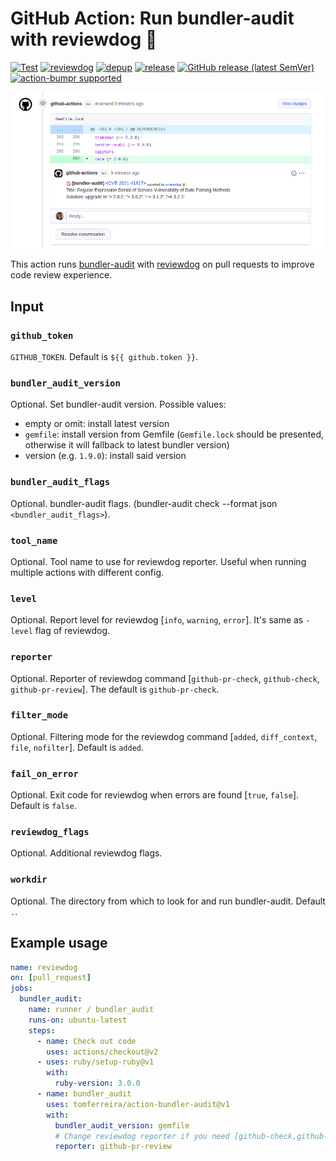 # GitHub Action: Run bundler-audit with reviewdog :dog:

[![Test](https://github.com/tomferreira/action-bundler-audit/workflows/Test/badge.svg)](https://github.com/tomferreira/action-bundler-audit/actions?query=workflow%3ATest)
[![reviewdog](https://github.com/tomferreira/action-bundler-audit/workflows/reviewdog/badge.svg)](https://github.com/tomferreira/action-bundler-audit/actions?query=workflow%3Areviewdog)
[![depup](https://github.com/tomferreira/action-bundler-audit/workflows/depup/badge.svg)](https://github.com/tomferreira/action-bundler-audit/actions?query=workflow%3Adepup)
[![release](https://github.com/tomferreira/action-bundler-audit/workflows/release/badge.svg)](https://github.com/tomferreira/action-bundler-audit/actions?query=workflow%3Arelease)
[![GitHub release (latest SemVer)](https://img.shields.io/github/v/release/tomferreira/action-bundler-audit?logo=github&sort=semver)](https://github.com/tomferreira/action-bundler-audit/releases)
[![action-bumpr supported](https://img.shields.io/badge/bumpr-supported-ff69b4?logo=github&link=https://github.com/haya14busa/action-bumpr)](https://github.com/haya14busa/action-bumpr)

![Example comment made by the action, with github-pr-review](/.github/images/example-github-pr-review.png)

This action runs [bundler-audit](https://github.com/rubysec/bundler-audit) with
[reviewdog](https://github.com/reviewdog/reviewdog) on pull requests to improve
code review experience.

## Input

### `github_token`

`GITHUB_TOKEN`. Default is `${{ github.token }}`.

### `bundler_audit_version`

Optional. Set bundler-audit version. Possible values:
* empty or omit: install latest version
* `gemfile`: install version from Gemfile (`Gemfile.lock` should be presented, otherwise it will fallback to latest bundler version)
* version (e.g. `1.9.0`): install said version

### `bundler_audit_flags`

Optional. bundler-audit flags. (bundler-audit check --format json `<bundler_audit_flags>`).

### `tool_name`

Optional. Tool name to use for reviewdog reporter. Useful when running multiple
actions with different config.

### `level`

Optional. Report level for reviewdog [`info`, `warning`, `error`].
It's same as `-level` flag of reviewdog.

### `reporter`

Optional. Reporter of reviewdog command [`github-pr-check`, `github-check`, `github-pr-review`].
The default is `github-pr-check`.

### `filter_mode`

Optional. Filtering mode for the reviewdog command [`added`, `diff_context`, `file`, `nofilter`].
Default is `added`.

### `fail_on_error`

Optional.  Exit code for reviewdog when errors are found [`true`, `false`].
Default is `false`.

### `reviewdog_flags`

Optional. Additional reviewdog flags.

### `workdir`

Optional. The directory from which to look for and run bundler-audit. Default `.`.

## Example usage

```yaml
name: reviewdog
on: [pull_request]
jobs:
  bundler_audit:
    name: runner / bundler_audit
    runs-on: ubuntu-latest
    steps:
      - name: Check out code
        uses: actions/checkout@v2
      - uses: ruby/setup-ruby@v1
        with:
          ruby-version: 3.0.0
      - name: bundler_audit
        uses: tomferreira/action-bundler-audit@v1
        with:
          bundler_audit_version: gemfile
          # Change reviewdog reporter if you need [github-check,github-pr-review,github-pr-check].
          reporter: github-pr-review
```
